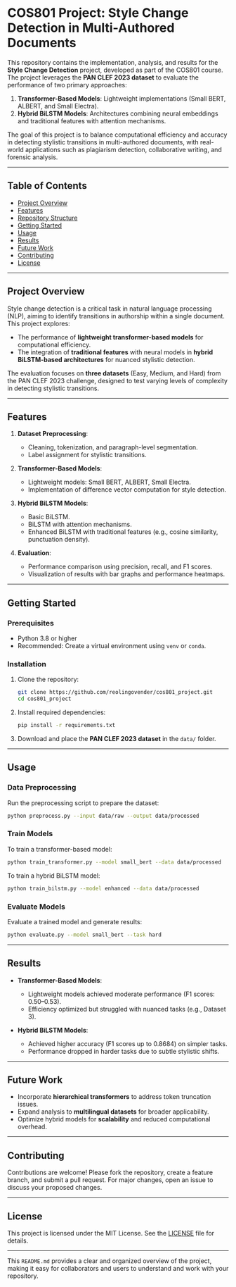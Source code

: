 # **COS801 Project: Style Change Detection in Multi-Authored Documents**

This repository contains the implementation, analysis, and results for the **Style Change Detection** project, developed as part of the COS801 course. The project leverages the **PAN CLEF 2023 dataset** to evaluate the performance of two primary approaches:
1. **Transformer-Based Models**: Lightweight implementations (Small BERT, ALBERT, and Small Electra).
2. **Hybrid BiLSTM Models**: Architectures combining neural embeddings and traditional features with attention mechanisms.

The goal of this project is to balance computational efficiency and accuracy in detecting stylistic transitions in multi-authored documents, with real-world applications such as plagiarism detection, collaborative writing, and forensic analysis.

---

## **Table of Contents**
- [Project Overview](#project-overview)
- [Features](#features)
- [Repository Structure](#repository-structure)
- [Getting Started](#getting-started)
- [Usage](#usage)
- [Results](#results)
- [Future Work](#future-work)
- [Contributing](#contributing)
- [License](#license)

---

## **Project Overview**
Style change detection is a critical task in natural language processing (NLP), aiming to identify transitions in authorship within a single document. This project explores:
- The performance of **lightweight transformer-based models** for computational efficiency.
- The integration of **traditional features** with neural models in **hybrid BiLSTM-based architectures** for nuanced stylistic detection.

The evaluation focuses on **three datasets** (Easy, Medium, and Hard) from the PAN CLEF 2023 challenge, designed to test varying levels of complexity in detecting stylistic transitions.

---

## **Features**
1. **Dataset Preprocessing**:
   - Cleaning, tokenization, and paragraph-level segmentation.
   - Label assignment for stylistic transitions.
   
2. **Transformer-Based Models**:
   - Lightweight models: Small BERT, ALBERT, Small Electra.
   - Implementation of difference vector computation for style detection.

3. **Hybrid BiLSTM Models**:
   - Basic BiLSTM.
   - BiLSTM with attention mechanisms.
   - Enhanced BiLSTM with traditional features (e.g., cosine similarity, punctuation density).

4. **Evaluation**:
   - Performance comparison using precision, recall, and F1 scores.
   - Visualization of results with bar graphs and performance heatmaps.

---

## **Getting Started**

### Prerequisites
- Python 3.8 or higher
- Recommended: Create a virtual environment using `venv` or `conda`.

### Installation
1. Clone the repository:
   ```bash
   git clone https://github.com/reolingovender/cos801_project.git
   cd cos801_project
   ```
2. Install required dependencies:
   ```bash
   pip install -r requirements.txt
   ```

3. Download and place the **PAN CLEF 2023 dataset** in the `data/` folder.

---

## **Usage**

### Data Preprocessing
Run the preprocessing script to prepare the dataset:
```bash
python preprocess.py --input data/raw --output data/processed
```

### Train Models
To train a transformer-based model:
```bash
python train_transformer.py --model small_bert --data data/processed
```

To train a hybrid BiLSTM model:
```bash
python train_bilstm.py --model enhanced --data data/processed
```

### Evaluate Models
Evaluate a trained model and generate results:
```bash
python evaluate.py --model small_bert --task hard
```

---

## **Results**
- **Transformer-Based Models**:
  - Lightweight models achieved moderate performance (F1 scores: 0.50–0.53).
  - Efficiency optimized but struggled with nuanced tasks (e.g., Dataset 3).
  
- **Hybrid BiLSTM Models**:
  - Achieved higher accuracy (F1 scores up to 0.8684) on simpler tasks.
  - Performance dropped in harder tasks due to subtle stylistic shifts.

---

## **Future Work**
- Incorporate **hierarchical transformers** to address token truncation issues.
- Expand analysis to **multilingual datasets** for broader applicability.
- Optimize hybrid models for **scalability** and reduced computational overhead.

---

## **Contributing**
Contributions are welcome! Please fork the repository, create a feature branch, and submit a pull request. For major changes, open an issue to discuss your proposed changes.

---

## **License**
This project is licensed under the MIT License. See the [LICENSE](LICENSE) file for details.

---

This `README.md` provides a clear and organized overview of the project, making it easy for collaborators and users to understand and work with your repository.

